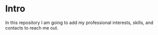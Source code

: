# Intro

In this repository I am going to add my professional interests, skills, and contacts to reach me out. 
